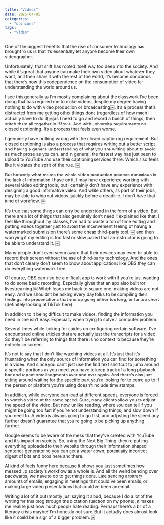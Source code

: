 ```yaml
---
title: "Videos"
date: 2025-04-05
categories: 
  - "opinions"
tags: 
  - "video"
---
```


One of the biggest benefits that the rise of consumer technology has brought to us is that it’s essentially let anyone become their own videographer.

Unfortunately, that shift has rooted itself way too deep into the society. And while it’s great that anyone can make their own video about whatever they want, and then share it with the rest of the world, it’s become obnoxious that there’s now this codependence on the consumption of video for understanding the world around us.

I see this generally as I’m mostly complaining about the classwork I’ve been doing that has required me to make videos, despite my degree having nothing to do with video production or broadcasting￼. It’s a process that’s distracted from me getting other things done (regardless of how much I actually have to do it) ￼as I need to go and record a bunch of things, then stitch them all together in iMovie. And with university requirements on closed captioning. It’s a process that feels even worse.

I genuinely have nothing wrong with the closed captioning requirement. But closed captioning is also a process that requires writing out a better script and having a general understanding of what you are writing about to avoid as much prose as you can. and in general, the fastest way has just been to upload to YouTube and use their captioning services there. Which also feels like it violates the spirit of the rule. ￼

But honestly what makes the whole video production process obnoxious is the lack of information I have on it. I may have experience working with several video editing tools, but I certainly don’t have any experience with designing a good informative video. And while others, as part of their jobs, may be able to whip out videos quickly before a deadline. I don’t have that kind of workflow. ￼

It’s true that some things can only be understood in the form of a video. But there are a lot of things that also genuinely don’t need it explained like that. I feel like throughout my classes, I’ve had to waste a ton of time editing and putting videos together just to avoid the inconvenient feeling of having a watermarked submission there’s some cheap third-party tool. ￼ and then worrying if my editing is too fast or slow paced that an instructor is going to be able to understand it. ￼

Many people don’t even seem aware that their devices may even be able to record their screen without the use of third-party technology. And the ones that don’t clearly don’t seem to know about applications like OBS they can do everything watermark free.

Of course, OBS can also be a difficult app to work with if you’re just wanting to do some basic recording. Especially given that an app also built for livestreaming.￼ Which leads me back to square one, making videos are not easy. And we shouldn’t be asking every day folks to be compiling their findings into presentations that end up going either too long, or far too short (definitely looking at TikTok here).

In addition to it being difficult to make videos, finding the information you need in one isn’t easy. Especially when trying to solve a computer problem.

Several times while looking for guides on configuring certain software, I’ve encountered online articles that are actually just the transcripts for a video. So they’ll be referring to things that there is no context to because they’re entirely on screen.

It’s not to say that I don’t like watching videos at all. It’s just that it’s frustrating when the only source of information you can find for something is a video. And since you can’t just use the find text shortcut to jump around a specific portions as you need. you have to keep track of a long playback bar and repeat small segments over and over again. And there’s also just sitting around waiting for the specific part you’re looking for to come up to if the person or platform you’re using doesn’t include time stamps.

In addition, while everyone can read at different speeds, everyone is forced to watch a video at the same speed. Sure, many clients allow you to adjust the speed of the video. But now, unlike reading, where you can tell if you might be going too fast if you’re not understanding things, and slow down if you need to. A video is always going to go fast, and adjusting the speed any further doesn’t guarantee that you’re going to be picking up anything further.

Google seems to be aware of the mess that they’ve created with YouTube and it’s impact on society. So, using the Next Big Thing, they’re putting everything uploaded to their website through their information shaped sentence generator so you can get a water down, potentially incorrect digest of bits and bobs here and there.

AI kind of feels funny here because it shows you just sometimes how messed up society‘s workflow as a whole is. And all the weird bending over backwards, we have to do to get things done. Like sending arbitrary amounts of emails, engaging in meetings that could’ve been emails, or making large video presentations that could’ve been an email.

Writing a lot of it out (mostly just saying it aloud, because I do a lot of the writing for this blog through the dictation function on my phone), it makes me realize just how much people hate reading. Perhaps there’s a bit of a literacy crisis maybe? I’m honestly not sure. But it actually does almost look like it could be a sign of a bigger problem. ￼
